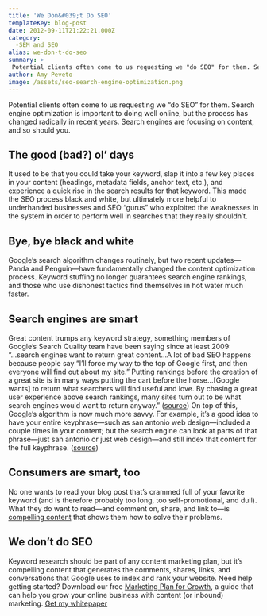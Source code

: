 ```yaml
---
title: 'We Don&#039;t Do SEO'
templateKey: blog-post
date: 2012-09-11T21:22:21.000Z
category: 
  -SEM and SEO
alias: we-don-t-do-seo
summary: > 
 Potential clients often come to us requesting we "do SEO" for them. Search engine optimization is important to doing well online, but the process has changed radically in recent years. Search engines are focusing on content, and so should you.
author: Amy Peveto
image: /assets/seo-search-engine-optimization.png
---
```


Potential clients often come to us requesting we “do SEO” for them. Search engine optimization is important to doing well online, but the process has changed radically in recent years. Search engines are focusing on content, and so should you.

The good (bad?) ol’ days
------------------------

It used to be that you could take your keyword, slap it into a few key places in your content (headings, metadata fields, anchor text, etc.), and experience a quick rise in the search results for that keyword. This made the SEO process black and white, but ultimately more helpful to underhanded businesses and SEO “gurus” who exploited the weaknesses in the system in order to perform well in searches that they really shouldn’t.

Bye, bye black and white
------------------------

Google’s search algorithm changes routinely, but two recent updates—Panda and Penguin—have fundamentally changed the content optimization process. Keyword stuffing no longer guarantees search engine rankings, and those who use dishonest tactics find themselves in hot water much faster.

Search engines are smart
------------------------

Great content trumps any keyword strategy, something members of Google’s Search Quality team have been saying since at least 2009: “...search engines want to return great content...A lot of bad SEO happens because people say “I’ll force my way to the top of Google first, and then everyone will find out about my site.” Putting rankings before the creation of a great site is in many ways putting the cart before the horse...\[Google wants\] to return what searchers will find useful and love. By chasing a great user experience above search rankings, many sites turn out to be what search engines would want to return anyway.” ([source](http://www.mattcutts.com/blog/pagerank-sculpting/#comment-347513)) On top of this, Google’s algorithm is now much more savvy. For example, it’s a good idea to have your entire keyphrase—such as san antonio web design—included a couple times in your content; but the search engine can look at parts of that phrase—just san antonio or just web design—and still index that content for the full keyphrase. ([source](http://www.highrankings.com/matt-cutts-seo-copy-339))

Consumers are smart, too
------------------------

No one wants to read your blog post that’s crammed full of your favorite keyword (and is therefore probably too long, too self-promotional, and dull). What they do want to read—and comment on, share, and link to—is [compelling content](/blog/07/21/2011/five-characteristics-compelling-content) that shows them how to solve their problems.

We don’t do SEO
---------------

Keyword research should be part of any content marketing plan, but it’s compelling content that generates the comments, shares, links, and conversations that Google uses to index and rank your website. Need help getting started? Download our free [Marketing Plan for Growth](/marketing-plan-growth), a guide that can help you grow your online business with content (or inbound) marketing. [Get my whitepaper](/marketing-plan-growth)